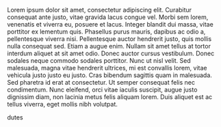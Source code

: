 Lorem ipsum dolor sit amet, consectetur adipiscing elit. Curabitur consequat ante justo, vitae gravida lacus
congue vel. Morbi sem lorem, venenatis et viverra eu, posuere et lacus. Integer blandit dui massa, vitae porttitor ex
lementum quis. Phasellus purus mauris, dapibus ac odio a, pellentesque viverra nisi. Pellentesque auctor hendrerit
justo, quis mollis nulla consequat sed. Etiam a augue enim. Nullam sit amet tellus at tortor interdum aliquet at sit
amet odio. Donec auctor cursus vestibulum. Donec sodales neque commodo sodales porttitor. Nunc ut nisl velit. Sed
malesuada, magna vitae hendrerit ultrices, mi est convallis lorem, vitae vehicula justo justo eu justo. Cras bibendum
sagittis quam in malesuada. Sed pharetra id erat at consectetur. Ut semper consequat felis nec condimentum. Nunc
eleifend, orci vitae iaculis suscipit, augue justo dignissim diam, non lacinia metus felis aliquam lorem. Duis
aliquet est ac tellus viverra, eget mollis nibh volutpat.

dutes
